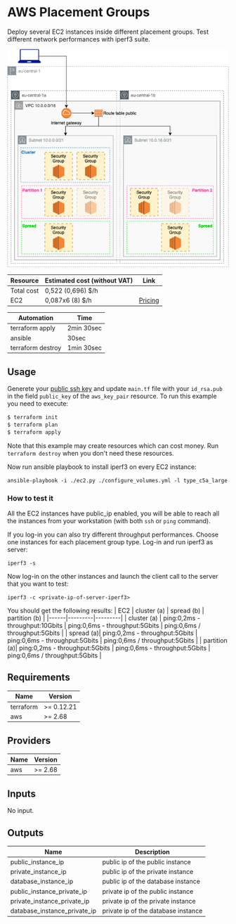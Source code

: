 # AWS Placement Groups

Deploy several EC2 instances inside different placement groups. Test different network performances with iperf3 suite.

 ![appview](./images/PGarchitecture.png)

 | Resource | Estimated cost (without VAT) | Link |
 |------|---------|---------|
 | Total cost | 0,522 (0,696) $/h | |
 | EC2 | 0,087x6 (8) $/h | [Pricing](https://aws.amazon.com/ec2/pricing/on-demand/) |

 | Automation | Time |
 |------|---------|
 | terraform apply | 2min 30sec |
 | ansible | 30sec |
 | terraform destroy | 1min 30sec |

## Usage

Generete your [public ssh key](https://www.ssh.com/ssh/keygen/) and update `main.tf` file with your `id_rsa.pub` in the field `public_key` of the `aws_key_pair` resource.
To run this example you need to execute:

```bash
$ terraform init
$ terraform plan
$ terraform apply
```

Note that this example may create resources which can cost money. Run `terraform destroy` when you don't need these resources.

Now run ansible playbook to install iperf3 on every EC2 instance:
```
ansible-playbook -i ./ec2.py ./configure_volumes.yml -l type_c5a_large
```

### How to test it

All the EC2 instances have public_ip enabled, you will be able to reach all the instances from your workstation (with both `ssh` or `ping` command).

If you log-in you can also try different throughput performances.
Choose one instances for each placement group type. Log-in and run iperf3 as server:
```
iperf3 -s
```

Now log-in on the other instances and launch the client call to the server that you want to test:
```
iperf3 -c <private-ip-of-server-iperf3>
```
You should get the following results:
| EC2 | cluster (a) | spread (b) | partition (b) |
|------|---------|---------|
| cluster (a) | ping:0,2ms - throughput:10Gbits | ping:0,6ms - throughput:5Gbits | ping:0,6ms / throughput:5Gbits |
| spread (a)| ping:0,2ms - throughput:5Gbits | ping:0,6ms - throughput:5Gbits | ping:0,6ms / throughput:5Gbits |
| partition (a)| ping:0,2ms - throughput:5Gbits | ping:0,6ms - throughput:5Gbits | ping:0,6ms / throughput:5Gbits |

<!-- BEGINNING OF PRE-COMMIT-TERRAFORM DOCS HOOK -->
## Requirements

| Name | Version |
|------|---------|
| terraform | >= 0.12.21 |
| aws | >= 2.68 |

## Providers

| Name | Version |
|------|---------|
| aws | >= 2.68 |

## Inputs

No input.

## Outputs

| Name | Description |
|------|-------------|
| public_instance_ip | public ip of the public instance |
| private_instance_ip | public ip of the private instance |
| database_instance_ip | public ip of the database instance |
| public_instance_private_ip | private ip of the public instance |
| private_instance_private_ip | private ip of the private instance |
| database_instance_private_ip | private ip of the database instance |

<!-- END OF PRE-COMMIT-TERRAFORM DOCS HOOK -->
